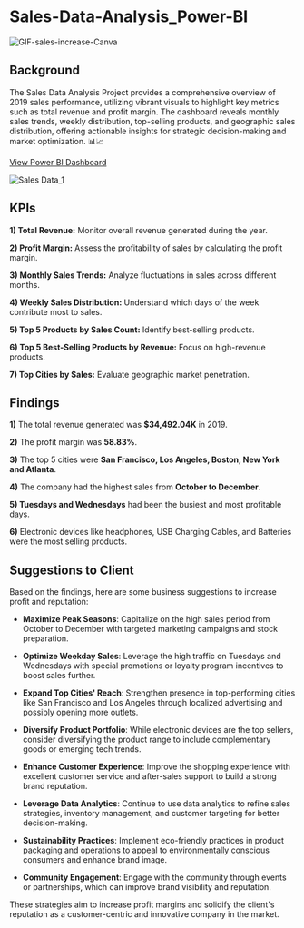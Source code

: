 # Sales-Data-Analysis_Power-BI
![GIF-sales-increase-Canva](https://github.com/HafshaWahab/Sales-Data-Analysis_Power-BI/assets/152807534/b5c37f41-1baa-4dc1-8611-5cf863dc7a4d)

## Background 

The Sales Data Analysis Project provides a comprehensive overview of 2019 sales performance, utilizing vibrant visuals to highlight key metrics such as total revenue and profit margin. The dashboard reveals monthly sales trends, weekly distribution, top-selling products, and geographic sales distribution, offering actionable insights for strategic decision-making and market optimization. 📊📈


[View Power BI Dashboard](https://drive.google.com/file/d/1Jv0NoCC2THFM3pIY5UTzgMptTgQLeFgt/view?usp=sharing)


![Sales Data_1](https://github.com/HafshaWahab/Sales-Data-Analysis_Power-BI/assets/152807534/1ba6b399-ebcb-47c4-903f-aecb709f764f)

## KPIs

**1) Total Revenue:** Monitor overall revenue generated during the year.

**2) Profit Margin:** Assess the profitability of sales by calculating the profit margin.

**3) Monthly Sales Trends:** Analyze fluctuations in sales across different months.

**4) Weekly Sales Distribution:** Understand which days of the week contribute most to sales.

**5) Top 5 Products by Sales Count:** Identify best-selling products.

**6) Top 5 Best-Selling Products by Revenue:** Focus on high-revenue products.

**7) Top Cities by Sales:** Evaluate geographic market penetration.

## Findings

**1)** The total revenue generated was **$34,492.04K** in 2019.

**2)** The profit margin was **58.83%**.

**3)** The top 5 cities were **San Francisco, Los Angeles, Boston, New York and Atlanta**.

**4)** The company had the highest sales from **October to December**.

**5)   Tuesdays and Wednesdays** had been the busiest and most profitable days.

**6)** Electronic devices like headphones, USB Charging Cables, and Batteries were the most selling products.

## Suggestions to Client

Based on the findings, here are some business suggestions to increase profit and reputation:

- **Maximize Peak Seasons**: Capitalize on the high sales period from October to December with targeted marketing campaigns and stock preparation.

- **Optimize Weekday Sales**: Leverage the high traffic on Tuesdays and Wednesdays with special promotions or loyalty program incentives to boost sales further.

- **Expand Top Cities' Reach**: Strengthen presence in top-performing cities like San Francisco and Los Angeles through localized advertising and possibly opening more outlets.

- **Diversify Product Portfolio**: While electronic devices are the top sellers, consider diversifying the product range to include complementary goods or emerging tech trends.

- **Enhance Customer Experience**: Improve the shopping experience with excellent customer service and after-sales support to build a strong brand reputation.

- **Leverage Data Analytics**: Continue to use data analytics to refine sales strategies, inventory management, and customer targeting for better decision-making.

- **Sustainability Practices**: Implement eco-friendly practices in product packaging and operations to appeal to environmentally conscious consumers and enhance brand image.

- **Community Engagement**: Engage with the community through events or partnerships, which can improve brand visibility and reputation.

These strategies aim to increase profit margins and solidify the client's reputation as a customer-centric and innovative company in the market.

